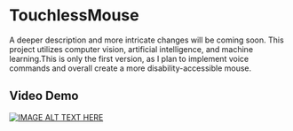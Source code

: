 # TouchlessMouse
A deeper description and more intricate changes will be coming soon. This project utilizes computer vision, artificial intelligence, and machine learning.This is only the first version, as I plan to implement voice commands and overall create a more disability-accessible mouse.

## Video Demo
[![IMAGE ALT TEXT HERE](![image](https://user-images.githubusercontent.com/92603066/187277964-a32644c2-9e83-4964-beec-effe9e9adf02.png))](https://www.youtube.com/watch?v=npHWIfyiRJs)
